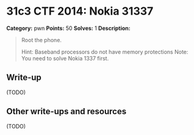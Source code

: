 # 31c3 CTF 2014: Nokia 31337

**Category:** pwn
**Points:** 50
**Solves:** 1
**Description:**

> Root the phone.
>
> Hint: Baseband processors do not have memory protections Note: You need to solve Nokia 1337 first.

## Write-up

(TODO)

## Other write-ups and resources

(TODO)
